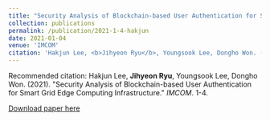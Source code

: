 ```yaml
---
title: "Security Analysis of Blockchain-based User Authentication for Smart Grid Edge Computing Infrastructure"
collection: publications
permalink: /publication/2021-1-4-hakjun
date: 2021-01-04
venue: 'IMCOM'
citation: 'Hakjun Lee, <b>Jihyeon Ryu</b>, Youngsook Lee, Dongho Won. (2021). "Security Analysis of Blockchain-based User Authentication for Smart Grid Edge Computing Infrastructure." <i>IMCOM</i>. 1-4.'
---
```

Recommended citation: Hakjun Lee, **Jihyeon Ryu**, Youngsook Lee, Dongho Won. (2021). "Security Analysis of Blockchain-based User Authentication for Smart Grid Edge Computing Infrastructure." *IMCOM*. 1-4.

[Download paper here](http://janicejihyeon.github.io/files/imcom2021_hakjun.pdf)
